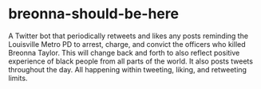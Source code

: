 # breonna-should-be-here
A Twitter bot that periodically retweets and likes any posts reminding the Louisville Metro PD to arrest, charge, and convict the officers who killed Breonna Taylor. This will change back and forth to also reflect
positive experience of black people from all parts of the world. It also posts tweets throughout the day. All happening within tweeting, liking, and retweeting limits. 
